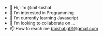- 👋 Hi, I’m @init-bishal
- 👀 I’m interested in Programming
- 🌱 I’m currently learning Javascript 
- 💞️ I’m looking to collaborate on ...
- 📫 How to reach me bbishal.g01@gmail.com

<!---
init-bishal/init-bishal is a ✨ special ✨ repository because its `README.md` (this file) appears on your GitHub profile.
You can click the Preview link to take a look at your changes.
--->
